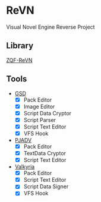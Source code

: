 # ReVN

Visual Novel Engine Reverse Project

## Library
[ZQF-ReVN](https://github.com/ZQF-ReVN)

## Tools
- [GSD](WIKI/GSD)
  - [x] Pack Editor
  - [x] Image Editor
  - [x] Script Data Cryptor
  - [x] Script Parser
  - [x] Script Text Editor
  - [x] VFS Hook 
- [PJADV](WIKI/PJADV)
  - [x] Pack Editor
  - [x] TextData Cryptor
  - [x] Script Text Editor
- [Valkyria](WIKI/Valkyria)
  - [x] Pack Editor
  - [x] Script Text Editor
  - [x] Script Data Signer 
  - [x] VFS Hook 
